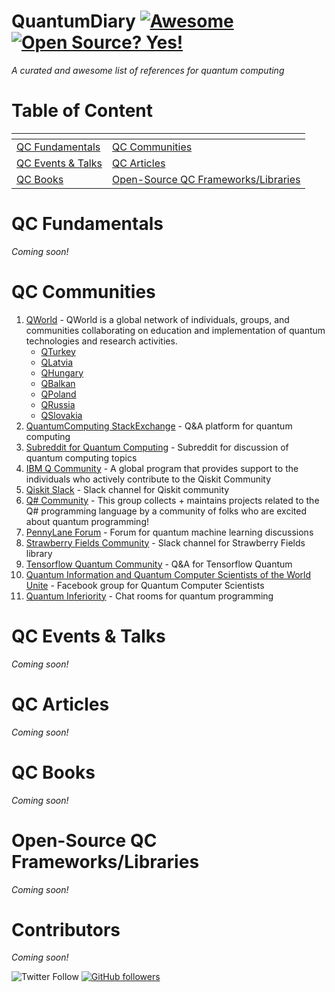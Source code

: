 # QuantumDiary [![Awesome](https://cdn.rawgit.com/sindresorhus/awesome/d7305f38d29fed78fa85652e3a63e154dd8e8829/media/badge.svg)](https://github.com/sindresorhus/awesome) [![Open Source? Yes!](https://badgen.net/badge/Open%20Source%20%3F/Yes%21/blue?icon=github)](https://github.com/Naereen/badges/)

*A curated and awesome list of references for quantum computing* 

# Table of Content
| <!-- -->                         | <!-- -->                         |
| -------------------------------- | -------------------------------- |
| [QC Fundamentals](#qc-fundamentals) | [QC Communities](#qc-communities) |
| [QC Events & Talks](#events-talks) | [QC Articles](#qc-articles)
| [QC Books](#qc-books) | [Open-Source QC Frameworks/Libraries](#open-source-tech) |

<a name="qc-fundamentals"></a>
# QC Fundamentals
*Coming soon!*

<a name="qc-communities"></a>
# QC Communities
1. [QWorld](https://qworld.lu.lv) - QWorld is a global network of individuals, groups, and communities collaborating on education and implementation of quantum technologies and research activities.
   - [QTurkey](http://qworld.lu.lv/index.php/qturkey/)
   - [QLatvia](http://qworld.lu.lv/index.php/qlatvia/)
   - [QHungary](http://qworld.lu.lv/index.php/qhungary/)
   - [QBalkan](http://qworld.lu.lv/index.php/qbalkan/)
   - [QPoland](http://qworld.lu.lv/index.php/qpoland/)
   - [QRussia](http://qworld.lu.lv/index.php/qrussia/)
   - [QSlovakia](http://qworld.lu.lv/index.php/qslovakia/)
2. [QuantumComputing StackExchange](https://quantumcomputing.stackexchange.com) - Q&A platform for quantum computing
3. [Subreddit for Quantum Computing](https://www.reddit.com/r/QuantumComputing/) - Subreddit for discussion of quantum computing topics
4. [IBM Q Community](https://qiskit.org/advocates) - A global program that provides support to the individuals who actively contribute to the Qiskit Community
5. [Qiskit Slack](https://qiskit.slack.com) - Slack channel for Qiskit community
6. [Q# Community](https://qsharp.community) - This group collects + maintains projects related to the Q# programming language by a community of folks who are excited about quantum programming!
7. [PennyLane Forum](https://discuss.pennylane.ai) - Forum for quantum machine learning discussions
8. [Strawberry Fields Community](https://u.strawberryfields.ai/slack) - Slack channel for Strawberry Fields library
9. [Tensorflow Quantum Community](https://stackoverflow.com/questions/tagged/tensorflow-quantum) - Q&A for Tensorflow Quantum
10. [Quantum Information and Quantum Computer Scientists of the World Unite](https://www.facebook.com/groups/qinfo.scientists.unite/) - Facebook group for Quantum Computer Scientists
11. [Quantum Inferiority](https://matrix.to/#/#quantum_inferiority:chat.weho.st) - Chat rooms for quantum programming
<a name="events-talks"></a>
# QC Events & Talks
*Coming soon!* 

<a name="qc-articles"></a>
# QC Articles
*Coming soon!* 

<a name="qc-books"></a>
# QC Books
*Coming soon!*

<a name="open-source-tech"></a>
# Open-Source QC Frameworks/Libraries
*Coming soon!* 

# Contributors
*Coming soon!* 


![Twitter Follow](https://img.shields.io/twitter/follow/dtunacs?style=social)
[![GitHub followers](https://img.shields.io/github/followers/Naereen.svg?style=social&label=Follow&maxAge=2592000)](https://github.com/DogukanTuna?tab=followers)
